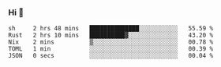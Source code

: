 ### Hi 👋

<!--START_SECTION:waka-->

```text
sh     2 hrs 48 mins   ██████████████░░░░░░░░░░░   55.59 %
Rust   2 hrs 10 mins   ██████████▓░░░░░░░░░░░░░░   43.20 %
Nix    2 mins          ▒░░░░░░░░░░░░░░░░░░░░░░░░   00.78 %
TOML   1 min           ░░░░░░░░░░░░░░░░░░░░░░░░░   00.39 %
JSON   0 secs          ░░░░░░░░░░░░░░░░░░░░░░░░░   00.04 %
```

<!--END_SECTION:waka-->
